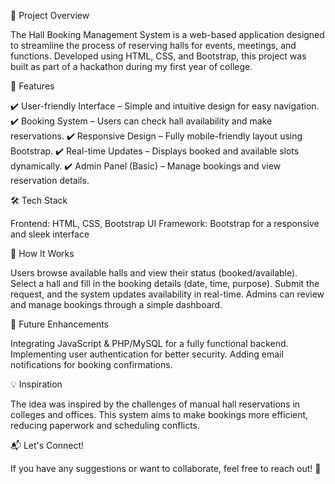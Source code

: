 📌 Project Overview

The Hall Booking Management System is a web-based application designed to streamline the process of reserving halls for events, meetings, and functions. Developed using HTML, CSS, and Bootstrap, this project was built as part of a hackathon during my first year of college.

🚀 Features

✔️ User-friendly Interface – Simple and intuitive design for easy navigation.
✔️ Booking System – Users can check hall availability and make reservations.
✔️ Responsive Design – Fully mobile-friendly layout using Bootstrap.
✔️ Real-time Updates – Displays booked and available slots dynamically.
✔️ Admin Panel (Basic) – Manage bookings and view reservation details.

🛠️ Tech Stack

Frontend: HTML, CSS, Bootstrap
UI Framework: Bootstrap for a responsive and sleek interface

📌 How It Works

Users browse available halls and view their status (booked/available).
Select a hall and fill in the booking details (date, time, purpose).
Submit the request, and the system updates availability in real-time.
Admins can review and manage bookings through a simple dashboard.

🔗 Future Enhancements

Integrating JavaScript & PHP/MySQL for a fully functional backend.
Implementing user authentication for better security.
Adding email notifications for booking confirmations.

💡 Inspiration

The idea was inspired by the challenges of manual hall reservations in colleges and offices. This system aims to make bookings more efficient, reducing paperwork and scheduling conflicts.

📬 Let's Connect!

If you have any suggestions or want to collaborate, feel free to reach out! 🚀
